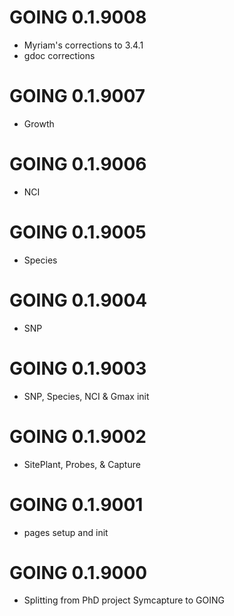# GOING 0.1.9008
* Myriam's corrections to 3.4.1
* gdoc corrections

# GOING 0.1.9007
* Growth

# GOING 0.1.9006
* NCI

# GOING 0.1.9005
* Species

# GOING 0.1.9004
* SNP

# GOING 0.1.9003
* SNP, Species, NCI & Gmax init

# GOING 0.1.9002
* SitePlant, Probes, & Capture

# GOING 0.1.9001
* pages setup and init

# GOING 0.1.9000 
* Splitting from PhD project Symcapture to GOING
